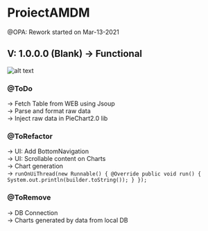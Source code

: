 # ProiectAMDM
@OPA: Rework started on Mar-13-2021  
## V: 1.0.0.0 (Blank) -> Functional  

![alt text](https://imgur.com/a/eLYDi9C)

### @ToDo  
-> Fetch Table from WEB using Jsoup  
-> Parse and format raw data  
-> Inject raw data in PieChart2.0 lib 

### @ToRefactor  
-> UI: Add BottomNavigation  
-> UI: Scrollable content on Charts  
-> Chart generation  
-> ```runOnUiThread(new Runnable() {
                    @Override
                    public void run() {
                        System.out.println(builder.toString());
                    }
                }); ```

### @ToRemove  
-> DB Connection  
-> Charts generated by data from local DB

